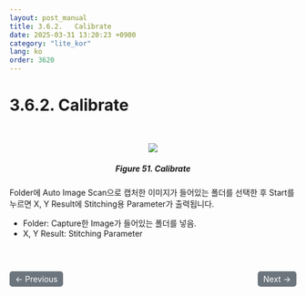 ```yaml
---
layout: post_manual
title: 3.6.2.	Calibrate
date: 2025-03-31 13:20:23 +0900
category: "lite_kor"
lang: ko
order: 3620
---
```


# 3.6.2. Calibrate

<br/> <!-- 한줄 띄기 -->

<!-- 중앙 정렬 이미지 -->
<p align="center"> 
  <img src="/assets/Chapter-3/Calibrate.png">
</p>

<!-- 이미지 설명 -->
<div align="center"> 
<h5>Figure 51. Calibrate</h5>
</div>

Folder에 Auto Image Scan으로 캡처한 이미지가 들어있는 폴더를 선택한 후 Start를 누르면
X, Y Result에 Stitching용 Parameter가 출력됩니다.
-	Folder: Capture한 Image가 들어있는 폴더를 넣음.
-	X, Y Result: Stitching Parameter

<!-- 이전/다음 페이지 버튼 -->
<br/>
<br/>
<div style="display: flex; justify-content: space-between; align-items: center; margin-top: 10;">
  <!-- 이전 페이지 버튼 -->
  <a href="/manuals/manuals_lite_kor/Chapter 3/Chapter 3-6-1/" class="btn btn-primary" style="display: inline-block; padding: 5px 10px; background-color: #6c757d; color: white; text-decoration: none; border-radius: 5px;">
    ← Previous
  </a>

  <!-- 다음 페이지 버튼 -->
  <a href="/manuals/manuals_lite_kor/Chapter 3/Chapter 3-6-3/" class="btn btn-primary" style="display: inline-block; padding: 5px 10px; background-color: #6c757d; color: white; text-decoration: none; border-radius: 5px;">
    Next →
  </a>
</div>